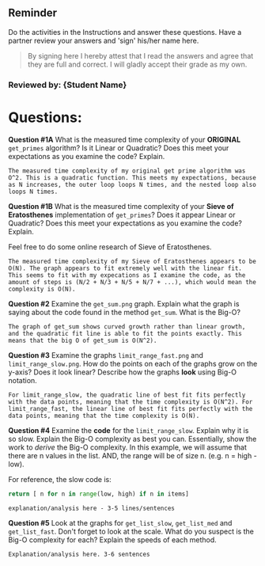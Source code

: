 ## Reminder

Do the activities in the Instructions and answer these questions. Have a partner
review your answers and 'sign' his/her name here.

> By signing here I hereby attest that I read the answers and agree that they are full
> and correct. I will gladly accept their grade as my own.

### Reviewed by: {Student Name}

# Questions:

**Question #1A**
What is the measured time complexity of your **ORIGINAL** `get_primes` algorithm?
Is it Linear or Quadratic? Does this meet your expectations as you examine
the code? Explain.

```
The measured time complexity of my original get prime algorithm was O^2. This is a quadratic function. This meets my expectations, because as N increases, the outer loop loops N times, and the nested loop also loops N times.
```

**Question #1B**
What is the measured time complexity of your **Sieve of Eratosthenes**
implementation of `get_primes`? Does it appear Linear or Quadratic?
Does this meet your expectations as you examine the code? Explain.

Feel free to do some online research of Sieve of Eratosthenes.

```
The measured time complexity of my Sieve of Eratosthenes appears to be O(N). The graph appears to fit extremely well with the linear fit. This seems to fit with my expecations as I examine the code, as the amount of steps is (N/2 + N/3 + N/5 + N/7 + ...), which would mean the complexity is O(N).
```

**Question #2**
Examine the `get_sum.png` graph. Explain what the graph is saying about the code
found in the method `get_sum`. What is the Big-O?

```
The graph of get_sum shows curved growth rather than linear growth, and the quadratic fit line is able to fit the points exactly. This means that the big O of get_sum is O(N^2).
```

**Question #3**
Examine the graphs `limit_range_fast.png` and `limit_range_slow.png`. How do the points
on each of the graphs grow on the y-axis? Does it look linear? Describe how the
graphs **look** using Big-O notation.

```
For limit_range_slow, the quadratic line of best fit fits perfectly with the data points, meaning that the time complexity is O(N^2). For limit_range_fast, the linear line of best fit fits perfectly with the data points, meaning that the time complexity is O(N).
```

**Question #4**
Examine the **code** for the `limit_range_slow`. Explain why it is so slow.
Explain the Big-O complexity as best you can. Essentially, show the work to
_derive_ the Big-O complexity. In this example, we will assume that there are n
values in the list. AND, the range will be of size n. (e.g. n = high - low).

For reference, the slow code is:

```python
return [ n for n in range(low, high) if n in items]
```

```
explanation/analysis here - 3-5 lines/sentences

```

**Question #5**
Look at the graphs for `get_list_slow`, `get_list_med` and `get_list_fast`.
Don't forget to look at the scale. What do you suspect is the Big-O complexity
for each? Explain the speeds of each method.

```
Explanation/analysis here. 3-6 sentences
```
